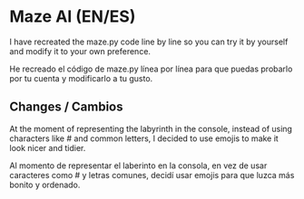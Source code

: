 # Maze AI (EN/ES)
I have recreated the maze.py code line by line so you can try it by yourself and modify it to your own preference.

He recreado el código de maze.py línea por línea para que puedas probarlo por tu cuenta y modificarlo a tu gusto.

## Changes / Cambios
At the moment of representing the labyrinth in the console, instead of using characters like # and common letters, I decided to use emojis to make it look nicer and tidier.

Al momento de representar el laberinto en la consola, en vez de usar caracteres como # y letras comunes, decidí usar emojis para que luzca más bonito y ordenado.
